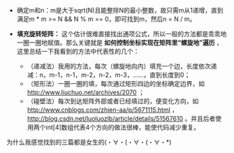 <!-- date and tags in the next two lines
2017-05-04 22:04:03 +0800
formatted output
-->

- 确定m和n：m是大于sqrt(N)且能整除N的最小整数，故只需m从1递增，直到满足m * m >= N && N % m == 0，即可找到m，然后n = N / m。

- **填充旋转矩阵：** 这个估计很难直接找出通项公式，所以一般的方法都是乖乖地一圈一圈地赋值。那么关键就是 **如何控制坐标实现在矩阵里“螺旋地”遍历** ，这里总结一下我看到的方法中代表性的几个：
  - （递减法）我用的方法，每次（螺旋地向内）填充一个边，长度依次递减：n，m-1，n-1，m-2，n-2，m-3，……，直到长度到0；
  - （矩形法）一圈一圈的填，每次通过矩形四边的坐标确定边界，如
    http://www.liuchuo.net/archives/2070 ；
  - （碰壁法）每次到达矩阵外部或者已经填过的，便变化方向，如
    http://www.cnblogs.com/zhien-aa/p/5671115.html ，
    http://blog.csdn.net/luoluozlb/article/details/51567610 。并且后者使用两个int[4]数组代表4个方向的做法很棒，能使代码减少重复。

 为什么我感觉找到的三篇都是女生的(・∀・(・∀・(・∀・*)

